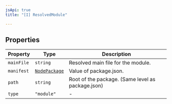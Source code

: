 ```yaml
---
jsApi: true
title: "[I] ResolvedModule"

---
```

## Properties

| Property | Type | Description |
| ------ | ------ | ------ |
| `mainFile` | `string` | Resolved main file for the module. |
| `manifest` | [`NodePackage`](NodePackage.md) | Value of package.json. |
| `path` | `string` | Root of the package. (Same level as package.json) |
| `type` | `"module"` | - |
